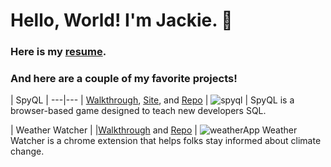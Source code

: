 # Hello, World! I'm Jackie. 💁

### Here is my [resume](https://jackiefeit94.github.io/Resume/).

### And here are a couple of my favorite projects!

| SpyQL | 
---|---
| [Walkthrough](https://www.youtube.com/watch?v=F86QpHcykgQ), [Site](https://spyql.herokuapp.com/), and [Repo](https://github.com/jackiefeit94/SpyQL) |
<img src ="https://media.giphy.com/media/H0XE7IdvG7BJdY8aTD/giphy.gif" alt="spyql" /> | 
SpyQL is a browser-based game designed to teach new developers SQL. 

| Weather Watcher |
|[Walkthrough](https://www.youtube.com/watch?v=36AS_etm0JM&feature=youtu.be) and [Repo](https://github.com/Jackie-Sydney-Betsy/weather-chrome-extension) |
<img src="https://media.giphy.com/media/WD7GdVKKhRDdrfFjaR/giphy.gif" alt="weatherApp" />
Weather Watcher is a chrome extension that helps folks stay informed about climate change.

<!--
**jackiefeit94/jackiefeit94** is a ✨ _special_ ✨ repository because its `README.md` (this file) appears on your GitHub profile.


